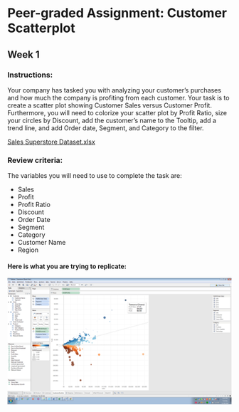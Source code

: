# Peer-graded Assignment: Customer Scatterplot
## Week 1

### Instructions:
Your company has tasked you with analyzing your customer’s purchases and how much the company is profiting from each customer. Your task is to create a scatter plot showing Customer Sales versus Customer Profit.  Furthermore, you will need to colorize your scatter plot by Profit Ratio, size your circles by Discount, add the customer’s name to the Tooltip, add a trend line, and add Order date, Segment, and Category to the filter.

[Sales Superstore Dataset.xlsx](https://d3c33hcgiwev3.cloudfront.net/_d0bc89b48dad82128b74950a8d7775ef_Sales-Superstore-Dataset.xlsx?Expires=1615939200&Signature=RotKVVz7LfEAGfxIsQajzVnQDrfyek0WCfjjUX~9sToIDQRBs6qRgsZbPM4CSpmA7h29NjvtCI39klrOJphMsEAzQcDHMGww0AbiXU6vKxIY6YnCXOPMGm9pwMjmdoiWDY8uV1zOIS~n9bY4Q3WU8CAco6N6nb754sr8AAdKNuA_&Key-Pair-Id=APKAJLTNE6QMUY6HBC5A)

### Review criteria:
The variables you will need to use to complete the task are:

* Sales
* Profit
* Profit Ratio
* Discount
* Order Date
* Segment
* Category
* Customer Name
* Region


#### Here is what you are trying to replicate:
![Customer Scatterplot](https://github.com/cmaroblesg/Data_Visualization_with_Tableau/blob/master/M3_Visual_Analytics_with_Tableau/PeerGraded_Activities/Week1/images/Customer-Scattterplot-Peer-Activity.png)
